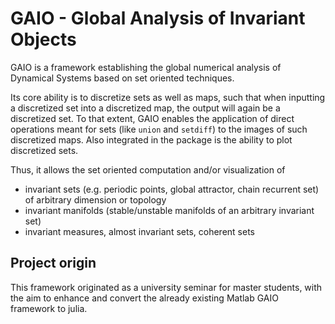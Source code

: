 # GAIO - Global Analysis of Invariant Objects
GAIO is a framework establishing the global numerical analysis of Dynamical Systems based on set oriented techniques.

Its core ability is to discretize sets as well as maps, such that when inputting a discretized set into a discretized map, the output will again be a discretized set. 
To that extent, GAIO enables the application of direct operations meant for sets (like `union` and `setdiff`) to the images of such discretized maps. 
Also integrated in the package is the ability to plot discretized sets.

Thus, it allows the set oriented computation and/or visualization of 
- invariant sets (e.g. periodic points, global attractor, chain recurrent set) of arbitrary dimension or topology
- invariant manifolds (stable/unstable manifolds of an arbitrary invariant set)
- invariant measures, almost invariant sets, coherent sets


## Project origin
This framework originated as a university seminar for master students, with the aim to enhance and convert the already existing Matlab GAIO framework to julia.
